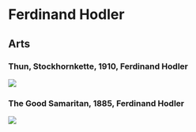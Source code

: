 # Ferdinand Hodler

## Arts
### Thun, Stockhornkette, 1910, Ferdinand Hodler
<img src="https://64.media.tumblr.com/1e7ffcd10902430d86d174ac5df8131c/e6c4b00eef7687f8-8d/s1280x1920/6f17e07869846b2d7776f340d092bc5460882602.jpg">

### The Good Samaritan, 1885, Ferdinand Hodler
<img src="https://64.media.tumblr.com/f17678a8e015cbc0ff7f96f26426b5b9/4b3bc0457d8579a6-ae/s640x960/9a31a09c90eaf071ef7b839c193b60a1c3596b4c.jpg">
